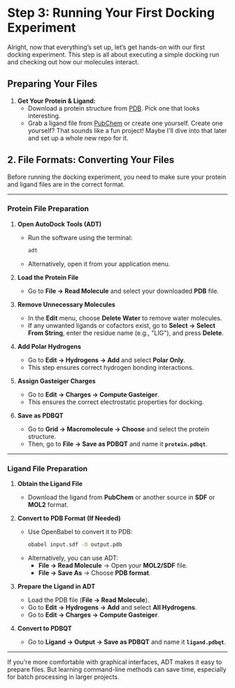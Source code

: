 # Step 3: Running Your First Docking Experiment

Alright, now that everything’s set up, let’s get hands-on with our first docking experiment. This step is all about executing a simple docking run and checking out how our molecules interact.

## Preparing Your Files

1. **Get Your Protein & Ligand:**
   - Download a protein structure from [PDB](https://www.rcsb.org/). Pick one that looks interesting.
   - Grab a ligand file from [PubChem](https://pubchem.ncbi.nlm.nih.gov/) or create one yourself. Create one yourself? That sounds like a fun project! Maybe I'll dive into that later and set up a whole new repo for it.
     

## 2. File Formats: Converting Your Files

Before running the docking experiment, you need to make sure your protein and ligand files are in the correct format.

---

### **Protein File Preparation**
1. **Open AutoDock Tools (ADT)**  
   - Run the software using the terminal:  
     ```bash
     adt
     ```
   - Alternatively, open it from your application menu.

2. **Load the Protein File**  
   - Go to **File → Read Molecule** and select your downloaded **PDB** file.

3. **Remove Unnecessary Molecules**  
   - In the **Edit** menu, choose **Delete Water** to remove water molecules.
   - If any unwanted ligands or cofactors exist, go to **Select → Select From String**, enter the residue name (e.g., "LIG"), and press **Delete**.

4. **Add Polar Hydrogens**  
   - Go to **Edit → Hydrogens → Add** and select **Polar Only**.  
   - This step ensures correct hydrogen bonding interactions.

5. **Assign Gasteiger Charges**  
   - Go to **Edit → Charges → Compute Gasteiger**.  
   - This ensures the correct electrostatic properties for docking.

6. **Save as PDBQT**  
   - Go to **Grid → Macromolecule → Choose** and select the protein structure.  
   - Then, go to **File → Save as PDBQT** and name it **`protein.pdbqt`**.

---

### **Ligand File Preparation**
1. **Obtain the Ligand File**  
   - Download the ligand from **PubChem** or another source in **SDF** or **MOL2** format.

2. **Convert to PDB Format (If Needed)**  
   - Use OpenBabel to convert it to PDB:
     ```bash
     obabel input.sdf -O output.pdb
     ```
   - Alternatively, you can use ADT:
     - **File → Read Molecule** → Open your **MOL2/SDF** file.
     - **File → Save As** → Choose **PDB format**.

3. **Prepare the Ligand in ADT**
   - Load the PDB file (**File → Read Molecule**).
   - Go to **Edit → Hydrogens → Add** and select **All Hydrogens**.
   - Go to **Edit → Charges → Compute Gasteiger**.

4. **Convert to PDBQT**  
   - Go to **Ligand → Output → Save as PDBQT** and name it **`ligand.pdbqt`**.

---

If you're more comfortable with graphical interfaces, ADT makes it easy to prepare files. But learning command-line methods can save time, especially for batch processing in larger projects.

